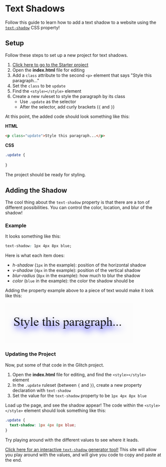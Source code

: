 # Text Shadows
Follow this guide to learn how to add a text shadow to a website using the [`text-shadow`](https://www.w3schools.com/cssref/css3_pr_text-shadow.asp) CSS property!

## Setup
Follow these steps to set up a new project for text shadows.

1. [Click here to go to the Starter project](https://glitch.com/edit/#!/remix/more-css-start-style)
1. Open the **index.html** file for editing
1. Add a `class` attribute to the second `<p>` element that says "Style this paragraph..."
1. Set the `class` to be `update`
1. Find the `<style></style>` element
1. Create a new ruleset to style the paragraph by its class
    - Use `.update` as the selector
    - After the selector, add curly brackets (`{` and `}`)

At this point, the added code should look something like this:

**HTML**

```html
<p class="update">Style this paragraph...</p>
```

**CSS**

```css
.update {

}
```

The project should be ready for styling.

## Adding the Shadow
The cool thing about the `text-shadow` property is that there are a ton of different possibilities. You can control the color, location, and blur of the shadow!

### Example
It looks something like this:

```css
text-shadow: 1px 4px 8px blue;
```

Here is what each item does:

- _h-shadow_ (`1px` in the example): position of the horizontal shadow
- _v-shadow_ (`4px` in the example): position of the vertical shadow
- _blur-radius_ (`8px` in the example): how much to blur the shadow
- _color_ (`blue` in the example): the color the shadow should be

Adding the property example above to a piece of text would make it look like this:

![](Assets/BlueShadow.png)

### Updating the Project
Now, put some of that code in the Glitch project.

1. Open the **index.html** file for editing, and find the `<style></style>` element
1. In the `.update` ruleset (between `{` and `}`), create a new property declaration with `text-shadow`
1. Set the value for the `text-shadow` property to be `1px 4px 8px blue`

Load up the page, and see the shadow appear! The code within the `<style></style>` element should look something like this:

```css
.update {
  text-shadow: 1px 4px 8px blue;
}
```

Try playing around with the different values to see where it leads.

[Click here for an interactive `text-shadow` generator tool!](https://cssgenerator.org/text-shadow-css-generator.html) This site will allow you play around with the values, and will give you code to copy and paste at the end.

